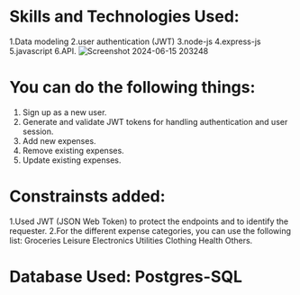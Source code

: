 # Skills and Technologies Used:
1.Data modeling 
2.user authentication (JWT) 
3.node-js
4.express-js
5.javascript
6.API.
![Screenshot 2024-06-15 203248](https://github.com/ANMOLAGRAWAL7/Expense-Tracker/assets/138976989/09663827-90e6-48ce-8d9e-6a8b2a8ce0f1)
# You can do the following things:
1. Sign up as a new user.
2. Generate and validate JWT tokens for handling authentication and user session.
3. Add new expenses.
4. Remove existing expenses.
5. Update existing expenses.
# Constrainsts added:
1.Used JWT (JSON Web Token) to protect the endpoints and to identify the requester.
2.For the different expense categories, you can use the following list:
Groceries
Leisure
Electronics
Utilities
Clothing
Health
Others.
# Database Used: Postgres-SQL
